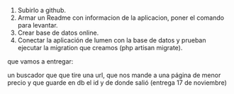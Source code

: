 
1. Subirlo a github.
2. Armar un Readme con informacion de la aplicacion, poner el comando para levantar.
3. Crear base de datos online.
4. Conectar la aplicación de lumen con la base de datos y prueban ejecutar la migration que creamos (php artisan migrate).


que vamos a entregar:

un buscador que que tire una url, que nos mande a una página de menor precio y que guarde en db el id y de donde salió (entrega 17 de noviembre)